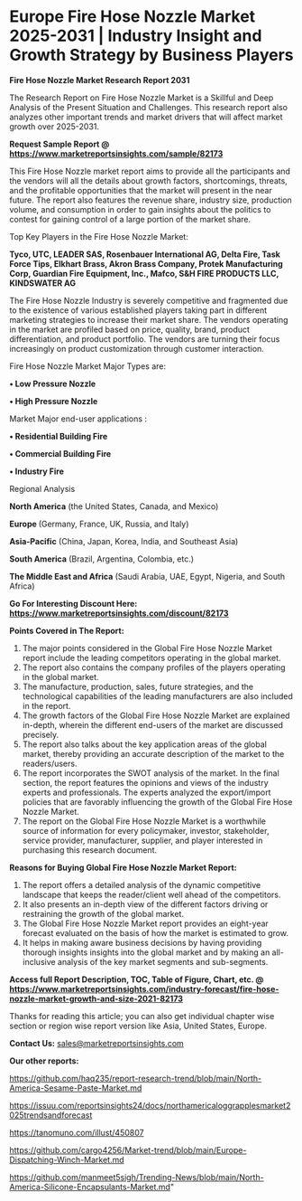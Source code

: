 # Europe Fire Hose Nozzle Market 2025-2031 | Industry Insight and Growth Strategy by Business Players

<strong>Fire Hose Nozzle Market Research Report 2031</strong>

The Research Report on Fire Hose Nozzle Market is a Skillful and Deep Analysis of the Present Situation and Challenges. This research report also analyzes other important trends and market drivers that will affect market growth over 2025-2031.

<strong>Request Sample Report @ <a href=https://www.marketreportsinsights.com/sample/82173>https://www.marketreportsinsights.com/sample/82173</a></strong>

This Fire Hose Nozzle market report aims to provide all the participants and the vendors will all the details about growth factors, shortcomings, threats, and the profitable opportunities that the market will present in the near future. The report also features the revenue share, industry size, production volume, and consumption in order to gain insights about the politics to contest for gaining control of a large portion of the market share.

Top Key Players in the Fire Hose Nozzle Market:

<strong>Tyco, UTC, LEADER SAS, Rosenbauer International AG, Delta Fire, Task Force Tips, Elkhart Brass, Akron Brass Company, Protek Manufacturing Corp, Guardian Fire Equipment, Inc., Mafco, S&H FIRE PRODUCTS LLC, KINDSWATER AG</strong>

The Fire Hose Nozzle Industry is severely competitive and fragmented due to the existence of various established players taking part in different marketing strategies to increase their market share. The vendors operating in the market are profiled based on price, quality, brand, product differentiation, and product portfolio. The vendors are turning their focus increasingly on product customization through customer interaction.

Fire Hose Nozzle Market Major Types are:

<strong>• Low Pressure Nozzle

• High Pressure Nozzle</strong>

Market Major end-user applications :

<strong>• Residential Building Fire

• Commercial Building Fire

• Industry Fire</strong>

Regional Analysis

</u><strong><b>North America</b></strong> (the United States, Canada, and Mexico)

<strong><b>Europe </b></strong>(Germany, France, UK, Russia, and Italy)

<strong><b>Asia-Pacific</b></strong> (China, Japan, Korea, India, and Southeast Asia)

<strong><b>South America</b></strong> (Brazil, Argentina, Colombia, etc.)

<strong><b>The Middle East and Africa</b></strong> (Saudi Arabia, UAE, Egypt, Nigeria, and South Africa)

<strong>Go For Interesting Discount Here: <a href=https://www.marketreportsinsights.com/discount/82173>https://www.marketreportsinsights.com/discount/82173</a></strong>

<strong>Points Covered in The Report:</strong>
<ol>
  <li>The major points considered in the Global Fire Hose Nozzle Market report include the leading competitors operating in the global market.</li>
  <li>The report also contains the company profiles of the players operating in the global market.</li>
  <li>The manufacture, production, sales, future strategies, and the technological capabilities of the leading manufacturers are also included in the report.</li>
  <li>The growth factors of the Global Fire Hose Nozzle Market are explained in-depth, wherein the different end-users of the market are discussed precisely.</li>
  <li>The report also talks about the key application areas of the global market, thereby providing an accurate description of the market to the readers/users.</li>
  <li>The report incorporates the SWOT analysis of the market. In the final section, the report features the opinions and views of the industry experts and professionals. The experts analyzed the export/import policies that are favorably influencing the growth of the Global Fire Hose Nozzle Market.</li>
  <li>The report on the Global Fire Hose Nozzle Market is a worthwhile source of information for every policymaker, investor, stakeholder, service provider, manufacturer, supplier, and player interested in purchasing this research document.</li>
</ol>
<strong>Reasons for Buying Global Fire Hose Nozzle Market Report:</strong>

<ol>
  <li>The report offers a detailed analysis of the dynamic competitive landscape that keeps the reader/client well ahead of the competitors.</li>
  <li>It also presents an in-depth view of the different factors driving or restraining the growth of the global market.</li>
  <li>The Global Fire Hose Nozzle Market report provides an eight-year forecast evaluated on the basis of how the market is estimated to grow.</li>
  <li>It helps in making aware business decisions by having providing thorough insights insights into the global market and by making an all-inclusive analysis of the key market segments and sub-segments.</li>
</ol>
<strong>Access full Report Description, TOC, Table of Figure, Chart, etc. @ <a href=https://www.marketreportsinsights.com/industry-forecast/fire-hose-nozzle-market-growth-and-size-2021-82173>https://www.marketreportsinsights.com/industry-forecast/fire-hose-nozzle-market-growth-and-size-2021-82173</a></strong>


Thanks for reading this article; you can also get individual chapter wise section or region wise report version like Asia, United States, Europe.

<strong>Contact Us:</strong>
sales@marketreportsinsights.com

<strong>Our other reports:</strong>

<a href=https://github.com/haq235/report-research-trend/blob/main/North-America-Sesame-Paste-Market.md>https://github.com/haq235/report-research-trend/blob/main/North-America-Sesame-Paste-Market.md</a>

<a href=https://issuu.com/reportsinsights24/docs/northamericaloggrapplesmarket2025trendsandforecast>https://issuu.com/reportsinsights24/docs/northamericaloggrapplesmarket2025trendsandforecast</a>

<a href=https://tanomuno.com/illust/450807>https://tanomuno.com/illust/450807</a>

<a href=https://github.com/cargo4256/Market-trend/blob/main/Europe-Dispatching-Winch-Market.md>https://github.com/cargo4256/Market-trend/blob/main/Europe-Dispatching-Winch-Market.md</a>

<a href=https://github.com/manmeet5sigh/Trending-News/blob/main/North-America-Silicone-Encapsulants-Market.md>https://github.com/manmeet5sigh/Trending-News/blob/main/North-America-Silicone-Encapsulants-Market.md</a>"
